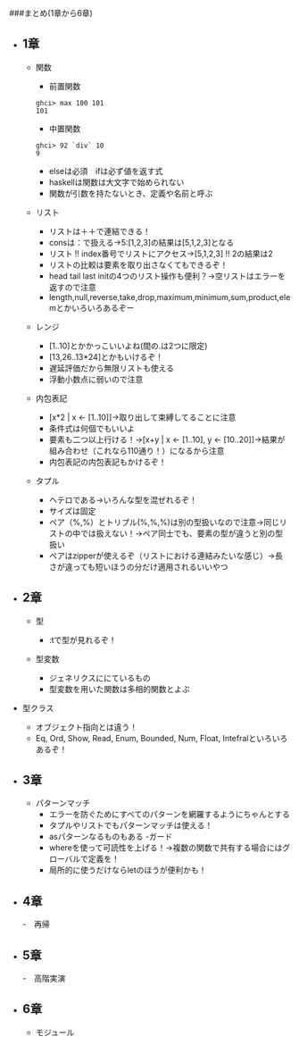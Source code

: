 ###まとめ(1章から6章)
- ## 1章　
  - 関数
    - 前置関数
    ```
    ghci> max 100 101  
    101
    ```
    - 中置関数
    ```
    ghci> 92 `div` 10
    9
    ```
    - elseは必須　ifは必ず値を返す式
    - haskellは関数は大文字で始められない
    - 関数が引数を持たないとき、定義や名前と呼ぶ

  - リスト
    - リストは＋＋で連結できる！
    - consは：で扱える→5:[1,2,3]の結果は[5,1,2,3]となる
    - リスト !! index番号でリストにアクセス→[5,1,2,3] !! 2の結果は2
    - リストの比較は要素を取り出さなくてもできるぞ！
    - head tail last initの4つのリスト操作も便利？→⁬空リストはエラーを返すので注意
    - length,null,reverse,take,drop,maximum,minimum,sum,product,elemとかいろいろあるぞー

  - レンジ
    - [1..10]とかかっこいいよね(間の.は2つに限定)
    - [13,26..13*24]とかもいけるぞ！
    - 遅延評価だから無限リストも使える
    - 浮動小数点に弱いので注意

  - 内包表記
    - [x*2 | x <- [1..10]]→取り出して束縛してることに注意
    - 条件式は何個でもいいよ
    - 要素も二つ以上行ける！→[x+y | x <- [1..10], y <- [10..20]]→結果が組み合わせ（これなら110通り！）になるから注意
    - 内包表記の内包表記もかけるぞ！

  - タプル
    - ヘテロである→いろんな型を混ぜれるぞ！
    - サイズは固定
    - ペア（%,%）とトリプル(%,%,%)は別の型扱いなので注意→同じリストの中では扱えない！→ペア同士でも、要素の型が違うと別の型扱い
    - ペアはzipperが使えるぞ（リストにおける連結みたいな感じ）→長さが違っても短いほうの分だけ適用されるいいやつ
   
- ## 2章
  - 型
    - :tで型が見れるぞ！

  - 型変数
    - ジェネリクスににているもの
    - 型変数を用いた関数は多相的関数とよぶ

- 型クラス
  - オブジェクト指向とは違う！
  - Eq, Ord, Show, Read, Enum, Bounded, Num, Float, Intefralといろいろあるぞ！
 
- ## 3章
  - パターンマッチ
    - エラーを防ぐためにすべてのパターンを網羅するようにちゃんとする
    - タプルやリストでもパターンマッチは使える！
    - asパターンなるものもある
  -ガード
    - whereを使って可読性を上げる！→複数の関数で共有する場合にはグローバルで定義を！
    - 局所的に使うだけならletのほうが便利かも！
 
- ## 4章
  -　再帰 
- ## 5章
  -　高階実演 
- ## 6章
  - モジュール
